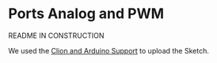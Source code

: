 # Ports Analog and PWM

README IN CONSTRUCTION

We used the [Clion and Arduino Support](https://github.com/robsonoduarte/learn-arduino/tree/master/clion-arduino/example) to upload the Sketch.
